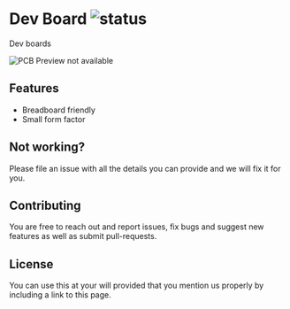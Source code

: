 <!--
Add one of this in front of the title
![status](https://img.shields.io/badge/-in%20progress-red)
![status](https://img.shields.io/badge/-done-green)
![status](https://img.shields.io/badge/-stopped-lightgrey)
-->

# Dev Board ![status](https://img.shields.io/badge/-in%20progress-red)

<!--
Describe briefly but descritively the device
-->
Dev boards 

![PCB Preview not available](hardware/device-template.png)

## Features

- Breadboard friendly
- Small form factor

<!--
Features that anyone would understand
Don't mention components or types of components (relays, transistors, etc)
A good example: Makes sandiwiches for free!
A bad example: SSR for quiet/durable operation
-->

<!--
Separatly mention architectural features, be as technical as you can but briefly
mention SSRs, operating frequency, etc
-->

<!--- DON'T CHANGE BELLOW THIS LINE -->

## Not working?
Please file an issue with all the details you can provide and we will fix it for you.

## Contributing
You are free to reach out and report issues, fix bugs and suggest new features as well as submit pull-requests.

## License
You can use this at your will provided that you mention us properly by including a link to this page.
